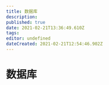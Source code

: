 ```yaml
---
title: 数据库
description: 
published: true
date: 2021-02-21T13:36:49.610Z
tags: 
editor: undefined
dateCreated: 2021-02-21T12:54:46.902Z
---
```


# 数据库